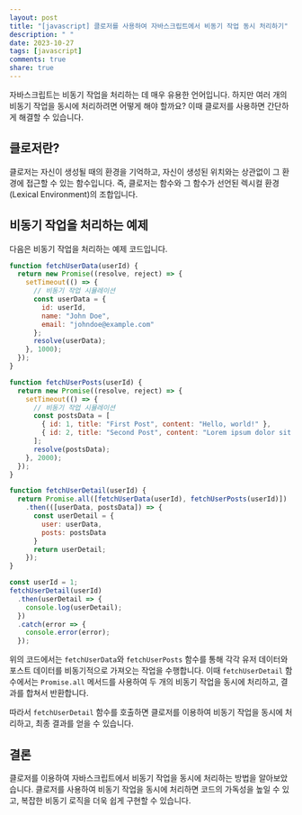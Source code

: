 ```yaml
---
layout: post
title: "[javascript] 클로저를 사용하여 자바스크립트에서 비동기 작업 동시 처리하기"
description: " "
date: 2023-10-27
tags: [javascript]
comments: true
share: true
---
```


자바스크립트는 비동기 작업을 처리하는 데 매우 유용한 언어입니다. 하지만 여러 개의 비동기 작업을 동시에 처리하려면 어떻게 해야 할까요? 이때 클로저를 사용하면 간단하게 해결할 수 있습니다.

## 클로저란?

클로저는 자신이 생성될 때의 환경을 기억하고, 자신이 생성된 위치와는 상관없이 그 환경에 접근할 수 있는 함수입니다. 즉, 클로저는 함수와 그 함수가 선언된 렉시컬 환경(Lexical Environment)의 조합입니다.

## 비동기 작업을 처리하는 예제

다음은 비동기 작업을 처리하는 예제 코드입니다.

```javascript
function fetchUserData(userId) {
  return new Promise((resolve, reject) => {
    setTimeout(() => {
      // 비동기 작업 시뮬레이션
      const userData = {
        id: userId,
        name: "John Doe",
        email: "johndoe@example.com"
      };
      resolve(userData);
    }, 1000);
  });
}

function fetchUserPosts(userId) {
  return new Promise((resolve, reject) => {
    setTimeout(() => {
      // 비동기 작업 시뮬레이션
      const postsData = [
        { id: 1, title: "First Post", content: "Hello, world!" },
        { id: 2, title: "Second Post", content: "Lorem ipsum dolor sit amet." }
      ];
      resolve(postsData);
    }, 2000);
  });
}

function fetchUserDetail(userId) {
  return Promise.all([fetchUserData(userId), fetchUserPosts(userId)])
    .then(([userData, postsData]) => {
      const userDetail = {
        user: userData,
        posts: postsData
      }
      return userDetail;
    });
}

const userId = 1;
fetchUserDetail(userId)
  .then(userDetail => {
    console.log(userDetail);
  })
  .catch(error => {
    console.error(error);
  });
```

위의 코드에서는 `fetchUserData`와 `fetchUserPosts` 함수를 통해 각각 유저 데이터와 포스트 데이터를 비동기적으로 가져오는 작업을 수행합니다. 이때 `fetchUserDetail` 함수에서는 `Promise.all` 메서드를 사용하여 두 개의 비동기 작업을 동시에 처리하고, 결과를 합쳐서 반환합니다.

따라서 `fetchUserDetail` 함수를 호출하면 클로저를 이용하여 비동기 작업을 동시에 처리하고, 최종 결과를 얻을 수 있습니다.

## 결론

클로저를 이용하여 자바스크립트에서 비동기 작업을 동시에 처리하는 방법을 알아보았습니다. 클로저를 사용하여 비동기 작업을 동시에 처리하면 코드의 가독성을 높일 수 있고, 복잡한 비동기 로직을 더욱 쉽게 구현할 수 있습니다.